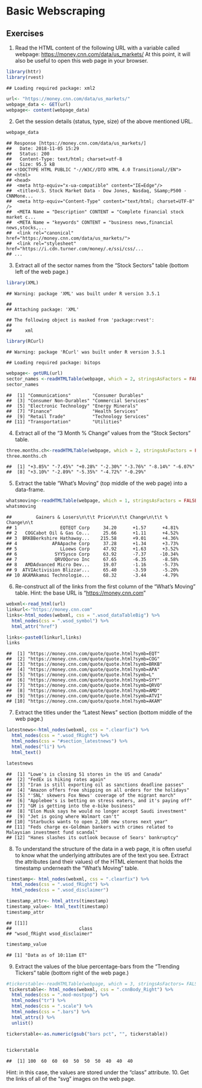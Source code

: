 Basic Webscraping
================

<style type="text/css">
.table {

    width: 80%;
    margin-left:10%; 
    margin-right:10%;
}
</style>

## Exercises

1.  Read the HTML content of the following URL with a variable called
    webpage: <https://money.cnn.com/data/us_markets/> At this point, it
    will also be useful to open this web page in your browser.

<!-- end list -->

``` r
library(httr)
library(rvest)
```

    ## Loading required package: xml2

``` r
url<- "https://money.cnn.com/data/us_markets/"
webpage_data <- GET(url)
webpage<- content(webpage_data)
```

2.  Get the session details (status, type, size) of the above mentioned
    URL.

<!-- end list -->

``` r
webpage_data
```

    ## Response [https://money.cnn.com/data/us_markets/]
    ##   Date: 2018-11-05 15:29
    ##   Status: 200
    ##   Content-Type: text/html; charset=utf-8
    ##   Size: 95.5 kB
    ## <!DOCTYPE HTML PUBLIC "-//W3C//DTD HTML 4.0 Transitional//EN">
    ## <html>
    ## <head>
    ##  <meta http-equiv="x-ua-compatible" content="IE=Edge"/>
    ##  <title>U.S. Stock Market Data - Dow Jones, Nasdaq, S&amp;P500 - CNNMone...
    ##  <meta http-equiv="Content-Type" content="text/html; charset=UTF-8" />
    ##  <META Name = "Description" CONTENT = "Complete financial stock market c...
    ##  <META Name = "keywords" CONTENT = "business news,financial news,stocks,...
    ##  <link rel="canonical" href="https://money.cnn.com/data/us_markets/">
    ##  <link rel="stylesheet" href="https://i.cdn.turner.com/money/.e/ssi/css/...
    ## ...

3.  Extract all of the sector names from the “Stock Sectors” table
    (bottom left of the web page.)

<!-- end list -->

``` r
library(XML)
```

    ## Warning: package 'XML' was built under R version 3.5.1

    ## 
    ## Attaching package: 'XML'

    ## The following object is masked from 'package:rvest':
    ## 
    ##     xml

``` r
library(RCurl)
```

    ## Warning: package 'RCurl' was built under R version 3.5.1

    ## Loading required package: bitops

``` r
webpage<- getURL(url)
sector_names <-readHTMLTable(webpage, which = 2, stringsAsFactors = FALSE )[,1]
sector_names
```

    ##  [1] "Communications"        "Consumer Durables"    
    ##  [3] "Consumer Non-Durables" "Commercial Services"  
    ##  [5] "Electronic Technology" "Energy Minerals"      
    ##  [7] "Finance"               "Health Services"      
    ##  [9] "Retail Trade"          "Technology Services"  
    ## [11] "Transportation"        "Utilities"

4.  Extract all of the “3 Month % Change” values from the “Stock
    Sectors”
table.

<!-- end list -->

``` r
three.months.ch<-readHTMLTable(webpage, which = 2, stringsAsFactors = FALSE )[,2]
three.months.ch
```

    ##  [1] "+3.85%" "-7.45%" "+0.28%" "-2.30%" "-3.76%" "-8.14%" "-6.07%"
    ##  [8] "+3.10%" "-2.89%" "-5.35%" "-4.72%" "-0.29%"

5.  Extract the table “What’s Moving” (top middle of the web page) into
    a data-frame.

<!-- end list -->

``` r
whatsmoving<-readHTMLTable(webpage, which = 1, stringsAsFactors = FALSE)
whatsmoving
```

    ##         Gainers & Losers\n\t\t Price\n\t\t Change\n\t\t % Change\n\t
    ## 1                EQTEQT Corp     34.20      +1.57      +4.81%
    ## 2   COGCabot Oil & Gas Co...     25.66      +1.11      +4.52%
    ## 3  BRKBBerkshire Hathaway...    215.58      +9.01      +4.36%
    ## 4             APAApache Corp     37.28      +1.34      +3.73%
    ## 5                LLoews Corp     47.92      +1.63      +3.52%
    ## 6              SYYSysco Corp     63.92      -7.37     -10.34%
    ## 7              QRVOQorvo Inc     67.65      -6.35      -8.58%
    ## 8   AMDAdvanced Micro Dev...     19.07      -1.16      -5.73%
    ## 9  ATVIActivision Blizzar...     65.40      -3.59      -5.20%
    ## 10 AKAMAkamai Technologie...     68.32      -3.44      -4.79%

6.  Re-construct all of the links from the first column of the “What’s
    Moving” table. Hint: the base URL is “<https://money.cnn.com>”

<!-- end list -->

``` r
webxml<-read_html(url)
linkurl<-"https://money.cnn.com"
links<-html_nodes(webxml, css = ".wsod_dataTableBig") %>%
  html_nodes(css = ".wsod_symbol") %>%
  html_attr("href") 

links<-paste0(linkurl,links)
links
```

    ##  [1] "https://money.cnn.com/quote/quote.html?symb=EQT" 
    ##  [2] "https://money.cnn.com/quote/quote.html?symb=COG" 
    ##  [3] "https://money.cnn.com/quote/quote.html?symb=BRKB"
    ##  [4] "https://money.cnn.com/quote/quote.html?symb=APA" 
    ##  [5] "https://money.cnn.com/quote/quote.html?symb=L"   
    ##  [6] "https://money.cnn.com/quote/quote.html?symb=SYY" 
    ##  [7] "https://money.cnn.com/quote/quote.html?symb=QRVO"
    ##  [8] "https://money.cnn.com/quote/quote.html?symb=AMD" 
    ##  [9] "https://money.cnn.com/quote/quote.html?symb=ATVI"
    ## [10] "https://money.cnn.com/quote/quote.html?symb=AKAM"

7.  Extract the titles under the “Latest News” section (bottom middle of
    the web page.)

<!-- end list -->

``` r
latestnews<-html_nodes(webxml, css = ".clearfix") %>%
  html_nodes(css = ".wsod_fRight") %>%
  html_nodes(css = "#section_latestnews") %>%
  html_nodes("li") %>%
  html_text()

latestnews
```

    ##  [1] "Lowe's is closing 51 stores in the US and Canada"                                       
    ##  [2] "FedEx is hiking rates again"                                                            
    ##  [3] "Iran is still exporting oil as sanctions deadline passes"                               
    ##  [4] "Amazon offers free shipping on all orders for the holidays"                             
    ##  [5] "'SNL' skewers Fox News' coverage of the migrant march"                                  
    ##  [6] "Applebee's is betting on stress eaters, and it's paying off"                            
    ##  [7] "GM is getting into the e-bike business"                                                 
    ##  [8] "Elon Musk says he would no longer accept Saudi investment"                              
    ##  [9] "Jet is going where Walmart can't"                                                       
    ## [10] "Starbucks wants to open 2,100 new stores next year"                                     
    ## [11] "Feds charge ex-Goldman bankers with crimes related to Malaysian investment fund scandal"
    ## [12] "Hanes slashes its outlook because of Sears' bankruptcy"

8.  To understand the structure of the data in a web page, it is often
    useful to know what the underlying attributes are of the text you
    see. Extract the attributes (and their values) of the HTML element
    that holds the timestamp underneath the “What’s Moving” table.

<!-- end list -->

``` r
timestamp<- html_nodes(webxml, css = ".clearfix") %>%
  html_nodes(css = ".wsod_fRight") %>%
  html_nodes(css = ".wsod_disclaimer")

timestamp_attr<- html_attrs(timestamp)
timestamp_value<- html_text(timestamp)
timestamp_attr
```

    ## [[1]]
    ##                         class 
    ## "wsod_fRight wsod_disclaimer"

``` r
timestamp_value
```

    ## [1] "Data as of 10:11am ET"

9.  Extract the values of the blue percentage-bars from the “Trending
    Tickers” table (bottom right of the web
page.)

<!-- end list -->

``` r
#tickerstable<-readHTMLTable(webpage, which = 3, stringsAsFactors= FALSE) %>%
 tickerstable<- html_nodes(webxml, css = ".cnnBody_Right") %>%
  html_nodes(css = ".mod-mostpop") %>%
  html_nodes("tr") %>%
  html_nodes(css = ".scale") %>%
  html_nodes(css = ".bars") %>%
  html_attrs() %>%
  unlist()

tickerstable<-as.numeric(gsub("bars pct", "", tickerstable))
  

tickerstable
```

    ##  [1] 100  60  60  60  50  50  50  40  40  40

Hint: in this case, the values are stored under the “class” attribute.
10. Get the links of all of the “svg” images on the web page.
